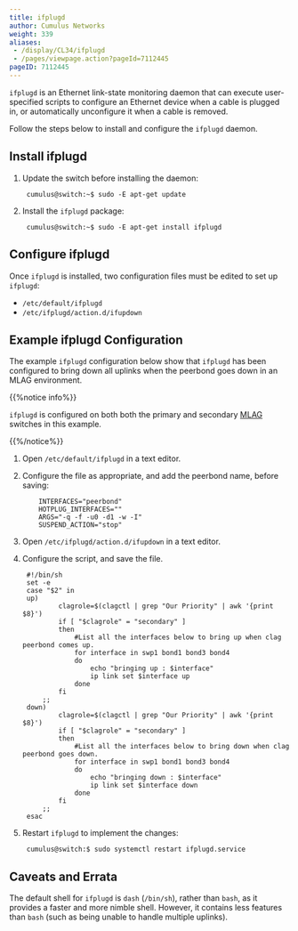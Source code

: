 ```yaml
---
title: ifplugd
author: Cumulus Networks
weight: 339
aliases:
 - /display/CL34/ifplugd
 - /pages/viewpage.action?pageId=7112445
pageID: 7112445
---
```

`ifplugd` is an Ethernet link-state monitoring daemon that can execute
user-specified scripts to configure an Ethernet device when a cable is
plugged in, or automatically unconfigure it when a cable is removed.

Follow the steps below to install and configure the `ifplugd` daemon.

## Install ifplugd

1. Update the switch before installing the daemon:

        cumulus@switch:~$ sudo -E apt-get update

2. Install the `ifplugd` package:

        cumulus@switch:~$ sudo -E apt-get install ifplugd

## Configure ifplugd

Once `ifplugd` is installed, two configuration files must be edited to
set up `ifplugd`:

- `/etc/default/ifplugd`
- `/etc/ifplugd/action.d/ifupdown`

## Example ifplugd Configuration

The example `ifplugd` configuration below show that `ifplugd` has been
configured to bring down all uplinks when the peerbond goes down in an
MLAG environment.

{{%notice info%}}

`ifplugd` is configured on both both the primary and secondary
[MLAG](/cumulus-linux-343/Layer-One-and-Two/Multi-Chassis-Link-Aggregation-MLAG)
switches in this example.

{{%/notice%}}

1. Open `/etc/default/ifplugd` in a text editor.

2. Configure the file as appropriate, and add the peerbond name, before
    saving:

    ``` 
        INTERFACES="peerbond"
        HOTPLUG_INTERFACES=""
        ARGS="-q -f -u0 -d1 -w -I"
        SUSPEND_ACTION="stop"
    ```

3. Open `/etc/ifplugd/action.d/ifupdown` in a text editor.

4. Configure the script, and save the file.

        #!/bin/sh
        set -e
        case "$2" in
        up)
                clagrole=$(clagctl | grep "Our Priority" | awk '{print $8}')
                if [ "$clagrole" = "secondary" ]
                then
                    #List all the interfaces below to bring up when clag peerbond comes up.
                    for interface in swp1 bond1 bond3 bond4
                    do
                        echo "bringing up : $interface"  
                        ip link set $interface up
                    done
                fi
            ;;
        down)
                clagrole=$(clagctl | grep "Our Priority" | awk '{print $8}')
                if [ "$clagrole" = "secondary" ]
                then
                    #List all the interfaces below to bring down when clag peerbond goes down.
                    for interface in swp1 bond1 bond3 bond4
                    do
                        echo "bringing down : $interface"
                        ip link set $interface down
                    done
                fi
            ;;
        esac

5. Restart `ifplugd` to implement the changes:

        cumulus@switch:$ sudo systemctl restart ifplugd.service

## Caveats and Errata

The default shell for `ifplugd` is `dash` (`/bin/sh`), rather than
`bash`, as it provides a faster and more nimble shell. However, it
contains less features than `bash` (such as being unable to handle
multiple uplinks).
